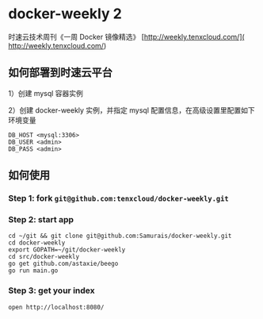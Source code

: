 # docker-weekly 2
时速云技术周刊《一周 Docker 镜像精选》  [http://weekly.tenxcloud.com/]( http://weekly.tenxcloud.com/)

## 如何部署到时速云平台

1）创建 mysql 容器实例

2）创建 docker-weekly 实例，并指定 mysql 配置信息，在高级设置里配置如下环境变量

    DB_HOST <mysql:3306>
    DB_USER <admin>
    DB_PASS <admin>

## 如何使用

### Step 1: fork ```git@github.com:tenxcloud/docker-weekly.git```

### Step 2: start app
```
cd ~/git && git clone git@github.com:Samurais/docker-weekly.git
cd docker-weekly
export GOPATH=~/git/docker-weekly
cd src/docker-weekly
go get github.com/astaxie/beego
go run main.go
```

### Step 3: get your index

```
open http://localhost:8080/
```
